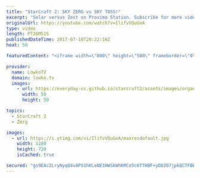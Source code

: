 ```yaml
---
title: "StarCraft 2: SKY ZERG vs SKY TOSS!"
excerpt: "Solar versus Zest on Proxima Station. Subscribe for more videos: http://lowko.tv/youtube Epic Zerg vs Terran: https://goo.gl/GJuLSh  In this match neither player seems to really want to engage. Protoss is trying to build the Ultimate Sky Protoss army, where as Zerg is doing the same. Both try to go for"
originalUrl: https://youtube.com/watch?v=IlifvVQuGeA
type: video
length: PT26M51S
publishedDateTime: 2017-07-18T20:22:16Z
heat: 50

featuredContent: "<iframe width=\"800\" height=\"500\" frameborder=\"0\" src=\"https://www.youtube.com/embed/IlifvVQuGeA\" allow=\"accelerometer; autoplay; encrypted-media; gyroscope; picture-in-picture\" allowfullscreen></iframe>"

provider:
  name: LowkoTV
  domain: lowko.tv
  images:
    - url: https://everyday-cc.github.io/starcraft2/assets/images/organizations/lowko.tv-50x50.jpg
      width: 50
      height: 50

topics:
  - StarCraft 2
  - Zerg

images:
  - url: https://i.ytimg.com/vi/IlifvVQuGeA/maxresdefault.jpg
    width: 1280
    height: 720
    isCached: true

secured: "gs9EAc2LryNyqO4vAPS1hKLeNE1HWSkWhKMCe5c6TTHBF+yDD207jpkQCTFBBwgo9O2JLpYhsHCurbWBsj8bJwTsNSwUS+dVdD2812YZg412Z3mkOGmzNZupH5zj4SG28gwjLgaxhXKhFrBpnNKNGvadpruAKQUjTF8UkE1Rv6Yhk+QKfqriQEVP8dOo7XgDHT5iWLbEdJsyDK45FgceNxfwZbssyIXB/fz91NIogRtRb99K1nQXR8KT4oZdyKH1JmY4t3uj66X/LHxY2VPPeEJ5SG+5jXZyqKtfkzhANZKj9LcQwU2tFxIfKwcEwro0jq022WnuH10Br3rCl3sqjnc6uU3F17yvIeAhBlJVnrub9AGHi0TUyPFFtL0ImPkrUjn0korNG22ixA3ynE3Ca4Rv9bmKy/fnvpcZ09IpGdCwvxrARsGNe/ypFBv/O9v1;47p90QptFGnvOXlibWpm3g=="
---
```



